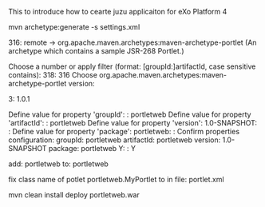 This to introduce how to cearte juzu applicaiton for eXo Platform 4

mvn archetype:generate -s settings.xml 

316: remote -> org.apache.maven.archetypes:maven-archetype-portlet (An archetype which contains a sample JSR-268 Portlet.)

Choose a number or apply filter (format: [groupId:]artifactId, case sensitive contains): 318: 316
Choose org.apache.maven.archetypes:maven-archetype-portlet version: 

3: 1.0.1

Define value for property 'groupId': : portletweb
Define value for property 'artifactId': : portletweb
Define value for property 'version':  1.0-SNAPSHOT: : 
Define value for property 'package':  portletweb: : 
Confirm properties configuration:
groupId: portletweb
artifactId: portletweb
version: 1.0-SNAPSHOT
package: portletweb
 Y: : Y


add:  <keywords>portletweb</keywords>
to: 
<portlet-info>
       <title>Sample Application</title>
       <keywords>portletweb</keywords>
</portlet-info>

fix class name of potlet
<portlet-class>portletweb.MyPortlet</portlet-class>
to 
in file: portlet.xml

mvn clean install
deploy portletweb.war 